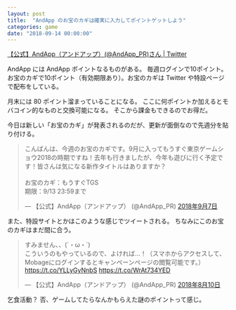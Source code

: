```yaml
---
layout: post
title:  "AndApp のお宝のカギは確実に入力してポイントゲットしよう"
categories: game
date: "2018-09-14 00:00:00"
---
```


[【公式】AndApp（アンドアップ）\(@AndApp\_PR\)さん \| Twitter](https://twitter.com/AndApp_PR)

AndApp には AndApp ポイントなるものがある。
毎週ログインで10ポイント。
お宝のカギで10ポイント（有効期限あり）。お宝のカギは Twitter や特設ページで配布をしている。

月末には 80 ポイント溜まっていることになる。
ここに何ポイントか加えるとモバコイン的なものと交換可能になる。
そこから課金もできるのでお得だ。

今日は新しい「お宝のカギ」が発表されるのだが、更新が面倒なので先週分を貼り付ける。

<blockquote class="twitter-tweet  tw-align-center" data-lang="ja"><p lang="ja" dir="ltr">こんばんは、今週のお宝のカギです。9月に入ってもうすぐ東京ゲームショウ2018の時期ですね！去年も行きましたが、今年も遊びに行く予定です！皆さんは気になる新作タイトルはありますか？<br><br>お宝のカギ：もうすぐTGS<br>期限：9/13 23:59まで</p>&mdash; 【公式】AndApp（アンドアップ） (@AndApp_PR) <a href="https://twitter.com/AndApp_PR/status/1038045153062088704?ref_src=twsrc%5Etfw">2018年9月7日</a></blockquote>
<script async src="https://platform.twitter.com/widgets.js" charset="utf-8"></script>

また、特設サイトとかはこのような感じでツイートされる。
ちなみにこのお宝のカギはまだ間に合う。

<blockquote class="twitter-tweet  tw-align-center" data-lang="ja"><p lang="ja" dir="ltr">すみません、、(´・ω・`)<br>こういうのもやっているので、よければ…！（スマホからアクセスして、Mobageにログインするとキャンペーンページの閲覧可能です。）<a href="https://t.co/YLLyGyNnbS">https://t.co/YLLyGyNnbS</a> <a href="https://t.co/WrAt734YED">https://t.co/WrAt734YED</a></p>&mdash; 【公式】AndApp（アンドアップ） (@AndApp_PR) <a href="https://twitter.com/AndApp_PR/status/1027849332353978368?ref_src=twsrc%5Etfw">2018年8月10日</a></blockquote>
<script async src="https://platform.twitter.com/widgets.js" charset="utf-8"></script>

乞食活動？
否、ゲームしてたらなんかもらえた謎のポイントって感じ。
